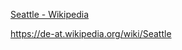 [Seattle - Wikipedia](https://en.wikipedia.org/wiki/Seattle)

https://de-at.wikipedia.org/wiki/Seattle

<!---
Please download some sample text. The Seattle wikipedia site is translated into many languages and provides a good sample.
--->

